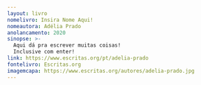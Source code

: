 ```yaml
---
layout: livro
nomelivro: Insira Nome Aqui!
nomeautora: Adélia Prado
anolancamento: 2020
sinopse: >-
  Aqui dá pra escrever muitas coisas!
  Inclusive com enter!
link: https://www.escritas.org/pt/adelia-prado
fontelivro: Escritas.org
imagemcapa: https://www.escritas.org/autores/adelia-prado.jpg
---
```

